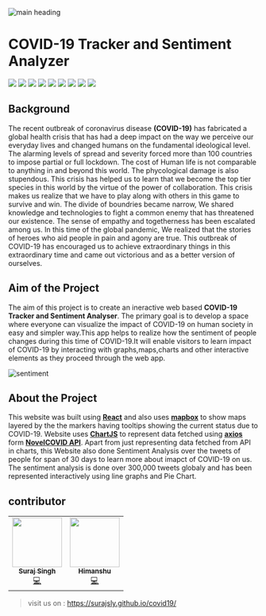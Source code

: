![main heading](https://github.com/surajsly/covid19/blob/gh-pages/static/media/grayed.a049ed61.png)
# COVID-19 Tracker and Sentiment Analyzer

![](https://img.shields.io/badge/react-16.13.1-red?style=for-the-badge&logo=appveyor)
![](https://img.shields.io/badge/reaxtDOM-16.13.1-red?style=for-the-badge&logo=appveyor)
![](https://img.shields.io/badge/materialUI-4.10.0-success?style=for-the-badge&logo=appveyor)
![](https://img.shields.io/badge/axios-0.19.2--success?style=for-the-badge&logo=appveyor)
![](https://img.shields.io/badge/mapbox-1.10.1-success?style=for-the-badge&logo=appveyor)
![](https://img.shields.io/badge/chartJS-2.9.3-success?style=for-the-badge&logo=appveyor)
![](https://img.shields.io/badge/classNames-2.2.6-success?style=for-the-badge&logo=appveyor)
![](https://img.shields.io/badge/leaflet-1.6.0-success?style=for-the-badge&logo=appveyor)
![](https://img.shields.io/badge/ghpages-2.2.0-success?style=for-the-badge&logo=appveyor)

## Background
The recent outbreak of coronavirus disease **(COVID-19)** has fabricated a global health crisis that has had a deep impact on the way we perceive our everyday lives and changed humans on the fundamental ideological level.  The alarming levels of spread and severity forced more than 100 countries to impose partial or full lockdown.  The cost of Human life is not comparable to anything in and beyond this world. The phycological damage is also stupendous. This crisis has helped us to learn that we become the top tier species in this world by the virtue of the power of collaboration. This crisis makes us realize that we have to play along with others in this game to survive and win. The divide of boundries became narrow, We shared knowledge and technologies to fight a common enemy that has threatened our existence. The sense of empathy and togetherness has been escalated among us. In this time of the global pandemic, We realized that the stories of heroes who aid people in pain and agony are true. This outbreak of COVID-19 has encouraged us to achieve extraordinary things in this extraordinary time and came out victorious and as a better version of ourselves. 


## Aim of the Project

The aim of this project is to create an ineractive web based **COVID-19 Tracker and Sentiment Analyser**. The primary goal is to develop a space where everyone can visualize the impact of COVID-19 on human society in easy and simpler way.This app helps to realize how the sentiment of people changes during this time of COVID-19.It will enable visitors to learn impact of COVID-19 by interacting with graphs,maps,charts and other interactive elements as they proceed through the web app.
  
![sentiment](https://github.com/surajsly/covid19/blob/gh-pages/static/media/sentimentAnalysis.374c0a7b.png)  
  
## About the Project

This website was built using **[React](https://reactjs.org/)** and also uses **[mapbox](https://www.mapbox.com/)** to show maps layered by the the markers having tooltips showing the current status due to COVID-19. Website uses **[ChartJS](https://www.chartjs.org/)** to represent data fetched using **[axios](https://www.npmjs.com/package/axios)** form **[NovelCOVID API](https://github.com/NovelCOVID/API)**. Apart from just representing data fetched from API in charts, this Website also done Sentiment Analysis over the tweets of people for span of 30 days to learn more about imapct of COVID-19 on us. The sentiment analysis is done over 300,000 tweets globaly and has been represented interactively using line graphs and Pie Chart.     

## contributor
<table>
  <tr>
    <td align="center"><a href="https://github.com/surajsly"><img src="https://avatars0.githubusercontent.com/u/50519406?s=400&u=4ec5d0f9db6f659b54a10e50f7c2772645a04eb6&v=4" width="100px;" alt=""/><br /><sub><b>Suraj Singh</b></sub></a><br /><a href="https://github.com/surajsly" title="Code">💻</a></td>
    <td align="center"><a href="https://github.com/HimanshuGawri"><img src="https://avatars1.githubusercontent.com/u/52201706?s=460&v=4" width="100px;" alt=""/><br /><sub><b>Himanshu</b></sub></a><br /><a href="https://github.com/HimanshuGawri" title="Code">💻</a></td>
</tr>
</table>

> visit us on : https://surajsly.github.io/covid19/
